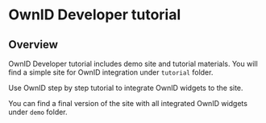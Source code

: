 # OwnID Developer tutorial

## Overview

OwnID Developer tutorial includes demo site and tutorial materials.
You will find a simple site for OwnID integration under `tutorial` folder.

Use OwnID step by step tutorial to integrate OwnID widgets to the site.

You can find a final version of the site with all integrated OwnID widgets under `demo` folder.
